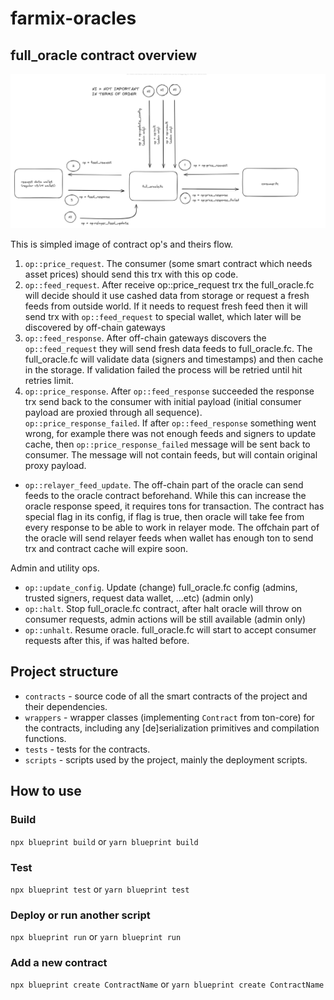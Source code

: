 # farmix-oracles


## full_oracle contract overview

![img.png](img.png)

This is simpled image of contract op's and theirs flow.
1. `op::price_request`. The consumer (some smart contract which needs asset prices) should send this trx with this op code.
2. `op::feed_request`. After receive op::price_request trx the full_oracle.fc will decide should it use cashed data from storage or request a fresh feeds from outside world.
    If it needs to request fresh feed then it will send trx with `op::feed_request` to special wallet, which later will be discovered by off-chain gateways
3. `op::feed_response`. After off-chain gateways discovers the `op::feed_request` they will send fresh data feeds to full_oracle.fc. 
   The full_oracle.fc will validate data (signers and timestamps) and then cache in the storage. If validation failed the process will be retried until hit retries limit.
4. `op::price_response`. After `op::feed_response` succeeded the response trx send back to the consumer with initial payload (initial consumer payload are proxied through all sequence). <br>
   `op::price_response_failed`. If after `op::feed_response` something went wrong, for example there was not enough feeds and signers to update cache, then `op::price_response_failed` message
   will be sent back to consumer. The message will not contain feeds, but will contain original proxy payload.

* `op::relayer_feed_update`. The off-chain part of the oracle can send feeds to the oracle contract beforehand. 
   While this can increase the oracle response speed, it requires tons for transaction. The contract has special flag in its config,
   if flag is true, then oracle will take fee from every response to be able to work in relayer mode. The offchain part of the oracle
   will send relayer feeds when wallet has enough ton to send trx and contract cache will expire soon.


Admin and utility ops.
* `op::update_config`. Update (change) full_oracle.fc config (admins, trusted signers, request data wallet, ...etc) (admin only)
* `op::halt`. Stop full_oracle.fc contract, after halt oracle will throw on consumer requests, admin actions will be still available (admin only)
* `op::unhalt`. Resume oracle. full_oracle.fc will start to accept consumer requests after this, if was halted before.



## Project structure
-   `contracts` - source code of all the smart contracts of the project and their dependencies.
-   `wrappers` - wrapper classes (implementing `Contract` from ton-core) for the contracts, including any [de]serialization primitives and compilation functions.
-   `tests` - tests for the contracts.
-   `scripts` - scripts used by the project, mainly the deployment scripts.

## How to use

### Build

`npx blueprint build` or `yarn blueprint build`

### Test

`npx blueprint test` or `yarn blueprint test`

### Deploy or run another script

`npx blueprint run` or `yarn blueprint run`

### Add a new contract

`npx blueprint create ContractName` or `yarn blueprint create ContractName`

